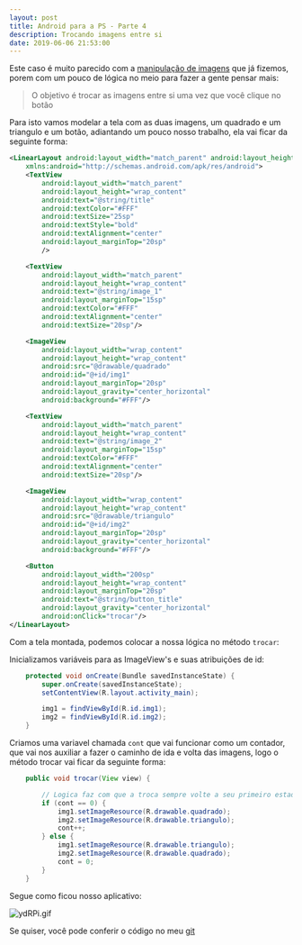 ```yaml
---
layout: post
title: Android para a PS - Parte 4
description: Trocando imagens entre si
date: 2019-06-06 21:53:00
---
```


Este caso é muito parecido com a [manipulação de imagens](https://yuribreion1.github.io/blog/android/android-aula2-manipulando-img/) que já fizemos, porem com um pouco de lógica no meio para fazer a gente pensar mais:

> O objetivo é trocar as imagens entre si uma vez que você clique no botão

Para isto vamos modelar a tela com as duas imagens, um quadrado e um triangulo e um botão, adiantando um pouco nosso trabalho, ela vai ficar da seguinte forma:

``` xml
<LinearLayout android:layout_width="match_parent" android:layout_height="match_parent" android:orientation="vertical" android:background="@color/colorPrimary"
    xmlns:android="http://schemas.android.com/apk/res/android">
    <TextView
        android:layout_width="match_parent"
        android:layout_height="wrap_content"
        android:text="@string/title"
        android:textColor="#FFF"
        android:textSize="25sp"
        android:textStyle="bold"
        android:textAlignment="center"
        android:layout_marginTop="20sp"
        />

    <TextView
        android:layout_width="match_parent"
        android:layout_height="wrap_content"
        android:text="@string/image_1"
        android:layout_marginTop="15sp"
        android:textColor="#FFF"
        android:textAlignment="center"
        android:textSize="20sp"/>

    <ImageView
        android:layout_width="wrap_content"
        android:layout_height="wrap_content"
        android:src="@drawable/quadrado"
        android:id="@+id/img1"
        android:layout_marginTop="20sp"
        android:layout_gravity="center_horizontal"
        android:background="#FFF"/>

    <TextView
        android:layout_width="match_parent"
        android:layout_height="wrap_content"
        android:text="@string/image_2"
        android:layout_marginTop="15sp"
        android:textColor="#FFF"
        android:textAlignment="center"
        android:textSize="20sp"/>

    <ImageView
        android:layout_width="wrap_content"
        android:layout_height="wrap_content"
        android:src="@drawable/triangulo"
        android:id="@+id/img2"
        android:layout_marginTop="20sp"
        android:layout_gravity="center_horizontal"
        android:background="#FFF"/>

    <Button
        android:layout_width="200sp"
        android:layout_height="wrap_content"
        android:layout_marginTop="20sp"
        android:text="@string/button_title"
        android:layout_gravity="center_horizontal"
        android:onClick="trocar"/>
</LinearLayout>
```

Com a tela montada, podemos colocar a nossa lógica no método `trocar`:

Inicializamos variáveis para as ImageView's e suas atribuições de id:

``` java
    protected void onCreate(Bundle savedInstanceState) {
        super.onCreate(savedInstanceState);
        setContentView(R.layout.activity_main);

        img1 = findViewById(R.id.img1);
        img2 = findViewById(R.id.img2);
    }
```

Criamos uma variavel chamada `cont` que vai funcionar como um contador, que vai nos auxiliar a fazer o caminho de ida e volta das imagens, logo o método trocar vai ficar da seguinte forma:

``` java
    public void trocar(View view) {

        // Logica faz com que a troca sempre volte a seu primeiro estado onde cont é = 0
        if (cont == 0) {
            img1.setImageResource(R.drawable.quadrado);
            img2.setImageResource(R.drawable.triangulo);
            cont++;
        } else {
            img1.setImageResource(R.drawable.triangulo);
            img2.setImageResource(R.drawable.quadrado);
            cont = 0;
        }
    }
```

Segue como ficou nosso aplicativo:

![ydRPi.gif](https://a.imge.to/2019/06/07/ydRPi.gif)

Se quiser, você pode conferir o código no meu [git](https://github.com/yuribreion1/Desafio4)